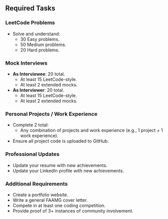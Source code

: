 ## Required Tasks

### LeetCode Problems
- Solve and understand:
  - 30 Easy problems.
  - 50 Medium problems.
  - 20 Hard problems.

### Mock Interviews
- **As Interviewee**: 20 total.
  - At least 15 LeetCode-style.
  - At least 2 extended mocks.
- **As Interviewer**: 20 total.
  - At least 15 LeetCode-style.
  - At least 2 extended mocks.

### Personal Projects / Work Experience
- Complete 2 total:
  - Any combination of projects and work experience (e.g., 1 project + 1 work experience).
- Ensure all project code is uploaded to GitHub.

### Professional Updates
- Update your resume with new achievements.
- Update your LinkedIn profile with new achievements.

### Additional Requirements
- Create a portfolio website.
- Write a general FAAMG cover letter.
- Compete in at least one coding competition.
- Provide proof of 3+ instances of community involvement.
